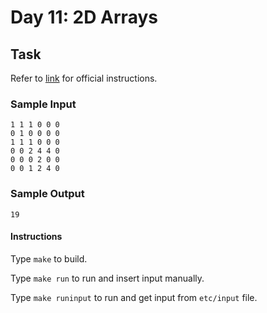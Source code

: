 # Day 11: 2D Arrays

## Task

Refer to [link](https://www.hackerrank.com/challenges/30-2d-arrays) for official instructions.

### Sample Input

```
1 1 1 0 0 0
0 1 0 0 0 0
1 1 1 0 0 0
0 0 2 4 4 0
0 0 0 2 0 0
0 0 1 2 4 0
```

### Sample Output

```
19
```

#### Instructions

Type `make` to build.

Type `make run` to run and insert input manually.

Type `make runinput` to run and get input from `etc/input` file.